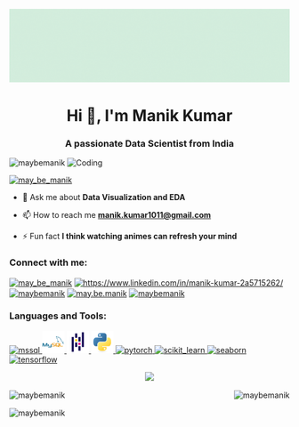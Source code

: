 ![MasterHead](https://raw.githubusercontent.com/MayBeManik/MayBeManik/main/Manik%20Kumar%20(2).gif)
<h1 align="center">Hi 👋, I'm Manik Kumar</h1>
<h3 align="center">A passionate Data Scientist from India</h3>
<img align="right" alt="Coding" width="400" src="https://cdn.dribbble.com/users/1523313/screenshots/13671653/data-analysis.gif">

<p align="left"> <img src="https://komarev.com/ghpvc/?username=maybemanik&label=Profile%20views&color=0e75b6&style=flat" alt="maybemanik" /> </p>

<p align="left"> <a href="https://twitter.com/may_be_manik" target="blank"><img src="https://img.shields.io/twitter/follow/may_be_manik?logo=twitter&style=for-the-badge" alt="may_be_manik" /></a> </p>

- 💬 Ask me about **Data Visualization and EDA**

- 📫 How to reach me **manik.kumar1011@gmail.com**

- ⚡ Fun fact **I think watching animes can refresh your mind**

<h3 align="left">Connect with me:</h3>
<p align="left">
<a href="https://twitter.com/may_be_manik" target="blank"><img align="center" src="https://raw.githubusercontent.com/rahuldkjain/github-profile-readme-generator/master/src/images/icons/Social/twitter.svg" alt="may_be_manik" height="30" width="40" /></a>
<a href="https://linkedin.com/in/https://www.linkedin.com/in/manik-kumar-2a5715262/" target="blank"><img align="center" src="https://raw.githubusercontent.com/rahuldkjain/github-profile-readme-generator/master/src/images/icons/Social/linked-in-alt.svg" alt="https://www.linkedin.com/in/manik-kumar-2a5715262/" height="30" width="40" /></a>
<a href="https://kaggle.com/maybemanik" target="blank"><img align="center" src="https://raw.githubusercontent.com/rahuldkjain/github-profile-readme-generator/master/src/images/icons/Social/kaggle.svg" alt="maybemanik" height="30" width="40" /></a>
<a href="https://instagram.com/may.be.manik" target="blank"><img align="center" src="https://raw.githubusercontent.com/rahuldkjain/github-profile-readme-generator/master/src/images/icons/Social/instagram.svg" alt="may.be.manik" height="30" width="40" /></a>
<a href="https://www.hackerrank.com/maybemanik" target="blank"><img align="center" src="https://raw.githubusercontent.com/rahuldkjain/github-profile-readme-generator/master/src/images/icons/Social/hackerrank.svg" alt="maybemanik" height="30" width="40" /></a>
</p>

<h3 align="left">Languages and Tools:</h3>
<p align="left"> <a href="https://www.microsoft.com/en-us/sql-server" target="_blank" rel="noreferrer"> <img src="https://www.svgrepo.com/show/303229/microsoft-sql-server-logo.svg" alt="mssql" width="40" height="40"/> </a> <a href="https://www.mysql.com/" target="_blank" rel="noreferrer"> <img src="https://raw.githubusercontent.com/devicons/devicon/master/icons/mysql/mysql-original-wordmark.svg" alt="mysql" width="40" height="40"/> </a> <a href="https://pandas.pydata.org/" target="_blank" rel="noreferrer"> <img src="https://raw.githubusercontent.com/devicons/devicon/2ae2a900d2f041da66e950e4d48052658d850630/icons/pandas/pandas-original.svg" alt="pandas" width="40" height="40"/> </a> <a href="https://www.python.org" target="_blank" rel="noreferrer"> <img src="https://raw.githubusercontent.com/devicons/devicon/master/icons/python/python-original.svg" alt="python" width="40" height="40"/> </a> <a href="https://pytorch.org/" target="_blank" rel="noreferrer"> <img src="https://www.vectorlogo.zone/logos/pytorch/pytorch-icon.svg" alt="pytorch" width="40" height="40"/> </a> <a href="https://scikit-learn.org/" target="_blank" rel="noreferrer"> <img src="https://upload.wikimedia.org/wikipedia/commons/0/05/Scikit_learn_logo_small.svg" alt="scikit_learn" width="40" height="40"/> </a> <a href="https://seaborn.pydata.org/" target="_blank" rel="noreferrer"> <img src="https://seaborn.pydata.org/_images/logo-mark-lightbg.svg" alt="seaborn" width="40" height="40"/> </a> <a href="https://www.tensorflow.org" target="_blank" rel="noreferrer"> <img src="https://www.vectorlogo.zone/logos/tensorflow/tensorflow-icon.svg" alt="tensorflow" width="40" height="40"/> </a> </p>
<div align="center">
	<img src="https://cdn.jsdelivr.net/gh/holic-x/holic-x/assets/github-contribution-grid-snake.svg" />
	
</div>
<p><img align="left" src="https://github-readme-stats.vercel.app/api/top-langs?username=maybemanik&show_icons=true&locale=en&layout=compact" alt="maybemanik" /></p>

<p>&nbsp;<img align="right" src="https://github-readme-stats.vercel.app/api?username=maybemanik&show_icons=true&locale=en" alt="maybemanik" /></p>


<p><img align="center" src="https://github-readme-streak-stats.herokuapp.com/?user=maybemanik&" alt="maybemanik" /></p>

